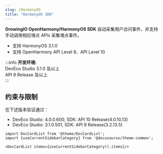 ```yaml
---
slug: /HarmonyOS
title: "HarmonyOS SDK"
---
```


**GrowingIO OpenHarmony/HarmonyOS SDK** 自动采集用户访问事件，并支持手动调用相应埋点 APIs 采集埋点事件。
- 支持 HarmonyOS 3.1.0
- 支持 OpenHarmony API Level 9、API Level 10

:::info
**开发环境:** <br/>
DevEco Studio 3.1.0 及以上  
API 9 Release 及以上  
:::

## 约束与限制

在下述版本验证通过：

- DevEco Studio: 4.0.0.600, SDK: API 10 Release(4.0.10.13)
- DevEco Studio: 3.1.0.501, SDK: API 9 Release(3.2.13.5)


```mdx-code-block
import DocCardList from '@theme/DocCardList';
import {useCurrentSidebarCategory} from '@docusaurus/theme-common';

<DocCardList items={useCurrentSidebarCategory().items}/>
```
